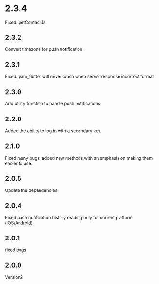 # 2.3.4

Fixed: getContactID

## 2.3.2

Convert timezone for push notification

## 2.3.1

Fixed: pam_flutter will never crash when server response incorrect format

## 2.3.0

Add utility function to handle push notifications

## 2.2.0

Added the ability to log in with a secondary key.

## 2.1.0

Fixed many bugs, added new methods with an emphasis on making them easier to use.

## 2.0.5

Update the dependencies

## 2.0.4

Fixed push notification history reading only for current platform (iOS/Android)

## 2.0.1

fixed bugs

## 2.0.0

Version2
